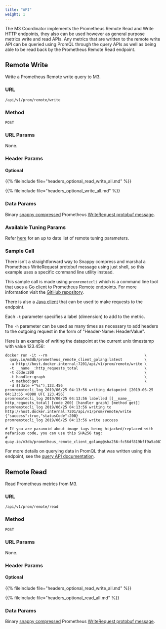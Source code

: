 ```yaml
---
title: "API"
weight: 1
---
```


The M3 Coordinator implements the Prometheus Remote Read and Write HTTP endpoints, they also can be used however as general purpose metrics write and read APIs. Any metrics that are written to the remote write API can be queried using PromQL through the query APIs as well as being able to be read back by the Prometheus Remote Read endpoint.

## Remote Write

Write a Prometheus Remote write query to M3.

### URL

`/api/v1/prom/remote/write`

### Method

`POST`

### URL Params

None.

### Header Params

#### Optional

{{% fileinclude file="headers_optional_read_write_all.md" %}}

{{% fileinclude file="headers_optional_write_all.md" %}}

### Data Params

Binary [snappy compressed](http://google.github.io/snappy/) Prometheus [WriteRequest protobuf message](https://github.com/prometheus/prometheus/blob/10444e8b1dc69ffcddab93f09ba8dfa6a4a2fddb/prompb/remote.proto#L22-L24).

### Available Tuning Params

Refer [here](https://prometheus.io/docs/practices/remote_write/) for an up to date list of remote tuning parameters. 

### Sample Call

There isn't a straightforward way to Snappy compress and marshal a Prometheus WriteRequest protobuf message using just shell, so this example uses a specific command line utility instead. 

This sample call is made using `promremotecli` which is a command line tool that uses a [Go client](https://github.com/m3db/prometheus_remote_client_golang) to Prometheus Remote endpoints. For more information visit the [GitHub repository](https://github.com/m3db/prometheus_remote_client_golang).

There is also a [Java client](https://github.com/m3dbx/prometheus_remote_client_java) that can be used to make requests to the endpoint.

Each `-t` parameter specifies a label (dimension) to add to the metric.

The `-h` parameter can be used as many times as necessary to add headers to the outgoing request in the form of "Header-Name: HeaderValue".

Here is an example of writing the datapoint at the current unix timestamp with value 123.456:

<!-- 
Note: keep this example similar to the one found in query API 
documentation for consistency/ease of readers.
-->

```shell
docker run -it --rm                                            \
  quay.io/m3db/prometheus_remote_client_golang:latest          \
  -u http://host.docker.internal:7201/api/v1/prom/remote/write \
  -t __name__:http_requests_total                              \
  -t code:200                                                  \
  -t handler:graph                                             \
  -t method:get                                                \
  -d $(date +"%s"),123.456
promremotecli_log 2019/06/25 04:13:56 writing datapoint [2019-06-25 04:13:55 +0000 UTC 123.456]
promremotecli_log 2019/06/25 04:13:56 labelled [[__name__ http_requests_total] [code 200] [handler graph] [method get]]
promremotecli_log 2019/06/25 04:13:56 writing to http://host.docker.internal:7201/api/v1/prom/remote/write
{"success":true,"statusCode":200}
promremotecli_log 2019/06/25 04:13:56 write success

# If you are paranoid about image tags being hijacked/replaced with nefarious code, you can use this SHA256 tag:
# quay.io/m3db/prometheus_remote_client_golang@sha256:fc56df819bff9a5a087484804acf3a584dd4a78c68900c31a28896ed66ca7e7b
```

For more details on querying data in PromQL that was written using this endpoint, see the [query API documentation](/docs/reference/m3query/api/query).

## Remote Read

Read Prometheus metrics from M3.

### URL

`/api/v1/prom/remote/read`

### Method

`POST`

### URL Params

None.

### Header Params

#### Optional

{{% fileinclude file="headers_optional_read_write_all.md" %}}

{{% fileinclude file="headers_optional_read_all.md" %}}

### Data Params

Binary [snappy compressed](http://google.github.io/snappy/) Prometheus [WriteRequest protobuf message](https://github.com/prometheus/prometheus/blob/10444e8b1dc69ffcddab93f09ba8dfa6a4a2fddb/prompb/remote.proto#L26-L28).
